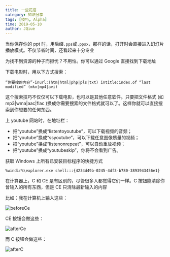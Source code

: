 ```yaml
---
title: 一些花招
category: 知识分享
tags: [技巧, Alpha]
time: 2019-05-10
author: JQiue
---
```


当你保存你的 ppt 时，用后缀`.pps`或`.ppsx`，那样的话，打开时会直接进入幻灯片播放模式。不仅节省时间，还看起来十分专业

为找不到资源的种子而担忧？不用怕。你可以通过 Google 直接找到下载地址

下载电影时，用以下方式搜索：

```
“你要搜的内容”-inurl:(htm|html|php|pls|txt) intitle:index.of “last modified” (mkv|mp4|avi)
```

这个搜索技巧不仅仅可以下载电影，也可以是其他任意软件。只要把文件格式 (如 mp3|wma|aac|flac )换成你需要搜索的文件格式就可以了。这样你就可以直接搜索到你想要的任何东西。

上 youtube 网站时，在地址栏：

+ 把“youtube”换成“listentoyoutube”，可以下载视频的音频；  
+ 把“youtube”换成“ssyoutube”，可以下载任意图像质量的视频；  
+ 把“youtube”换成“listenonrepeat”，可以自动重放视频；  
+ 把“youtube”换成“youtubeskip”，你将不会看到广告。

获取 Windows 上所有已安装目标程序的快捷方式

```
%windir%\explorer.exe shell:::{4234d49b-0245-4df3-b780-3893943456e1}
```

在计算器上，C 和 CE 是有区别的，尽管很多人都觉得它们一样。C 按钮能清除你曾输入的所有东西，但是 CE 只清除最新输入的内容

比如：我在计算机上输入这些：

![beforeCe](http://qs0jixwj6.hn-bkt.clouddn.com/beforeCe.png)

CE 按钮会做这些：

![afterCe](http://qs0jixwj6.hn-bkt.clouddn.com/afterCe.png)

而 C 按钮会做这些：

![afterC](http://qs0jixwj6.hn-bkt.clouddn.com/afterC.png)
